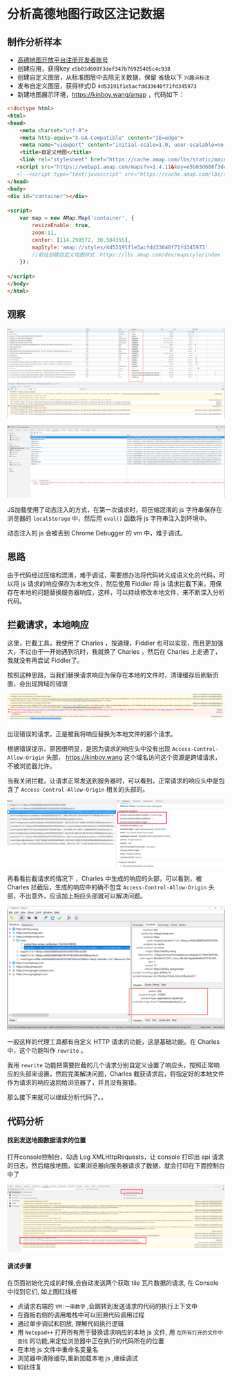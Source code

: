 # 分析高德地图行政区注记数据

## 制作分析样本

- [高德地图开放平台注册开发者账号](https://lbs.amap.com/getting-started/mapstyle)  
- 创建应用，获得key `e5b03d608f3def347b76925405c4c938` 
- 创建自定义图层，从标准图层中去除无关数据，保留 省级以下 `兴趣点标注`
- 发布自定义图层，获得样式ID `4d53191f1e5acfdd33640f71fd345973`
- 新建地图展示环境，https://kinboy.wang/amap ，代码如下：

```html
<!doctype html>
<html>
<head>
    <meta charset="utf-8">
    <meta http-equiv="X-UA-Compatible" content="IE=edge">
    <meta name="viewport" content="initial-scale=1.0, user-scalable=no, width=device-width">
    <title>自定义地图</title>
    <link rel="stylesheet" href="https://cache.amap.com/lbs/static/main1119.css"/>
   <script src="https://webapi.amap.com/maps?v=1.4.11&key=e5b03d608f3def347b76925405c4c938"></script>
   <!--<script type="text/javascript" src="https://cache.amap.com/lbs/static/addToolbar.js"></script>-->
</head>
<body>
<div id="container"></div>

<script>
    var map = new AMap.Map('container', {
        resizeEnable: true,
        zoom:11,
        center: [114.298572, 30.584355],
        mapStyle:'amap://styles/4d53191f1e5acfdd33640f71fd345973'
        //前往创建自定义地图样式：https://lbs.amap.com/dev/mapstyle/index
    });

</script>
</body>
</html>

```



## 观察

![1545377550914](./分析高德地图行政区注记数据/1545377550914.png)

![1545378061320](./分析高德地图行政区注记数据/1545378061320.png)

JS加载使用了动态注入的方式，在第一次请求时，将压缩混淆的 js 字符串保存在浏览器的 `localStorage` 中，然后用 `eval()` 函数将 js 字符串注入到环境中。

动态注入的 js 会被丢到 Chrome Debugger 的 vm 中，难于调试。

## 思路

由于代码经过压缩和混淆，难于调试，需要想办法将代码转义成语义化的代码，可以将 js 请求的响应保存为本地文件，然后使用 Fiddler 将 js 请求拦截下来，用保存在本地的问题替换服务器响应，这样，可以持续修改本地文件，来不断深入分析代码。

## 拦截请求，本地响应

这里，拦截工具，我使用了 Charles ，按道理，Fiddler 也可以实现，而且更加强大，不过由于一开始遇到坑时，我就换了 Charles ，然后在 Charles 上走通了，我就没有再尝试 Fiddler了。



按照这种思路，当我们替换请求响应为保存在本地的文件时，清理缓存后刷新页面，会出现跨域的错误

![1545723994973](./分析高德地图行政区注记数据/1545723994973.png)

出现错误的请求，正是被我将响应替换为本地文件的那个请求。

根据错误提示，原因很明显，是因为请求的响应头中没有出现 `Access-Control-Allow-Origin` 头部， https://kinboy.wang 这个域名访问这个资源是跨域请求，不被浏览器允许。

当我关闭拦截，让请求正常发送到服务器时，可以看到，正常请求的响应头中是包含了 `Access-Control-Allow-Origin` 相关的头部的。

![1545724379976](./分析高德地图行政区注记数据/1545724379976.png)



再看看拦截请求的情况下 ，Charles 中生成的响应的头部，可以看到，被 Charles 拦截后，生成的响应中的确不包含 `Access-Control-Allow-Origin` 头部，不出意外，应该加上相应头部就可以解决问题。

![1545724639347](./分析高德地图行政区注记数据/1545724639347.png)



一般这样的代理工具都有自定义 HTTP 请求的功能，这是基础功能。在 Charles 中，这个功能叫作 `rewrite` 。

我用 `rewrite` 功能把需要拦截的几个请求分别自定义设置了响应头，按照正常响应的头部来设置，然后完美解决问题，Charles 截获请求后，将指定好的本地文件作为请求的响应返回给浏览器了，并且没有报错。



那么接下来就可以继续分析代码了。。

## 代码分析

#### 找到发送地图数据请求的位置

打开console控制台，勾选 Log XMLHttpRequests，让 console 打印出 api 请求的日志，然后缩放地图，如果浏览器向服务器请求了数据，就会打印在下面控制台中了

![1545789080128](./分析高德地图行政区注记数据/1545789080128.png)

#### 调试步骤

在页面初始化完成的时候,会自动发送两个获取 tile 瓦片数据的请求, 在 Console 中找到它们, 如上图红线框

- 点请求右端的 `VM:一串数字` ,会跳转到发送请求的代码的执行上下文中
- 在面板右侧的调用堆栈中可以回溯代码调用过程
- 通过单步调试和回放, 理解代码执行逻辑
- 用 `Notepad++` 打开所有用于替换请求响应的本地 js 文件, 用 `在所有打开的文件中查找` 的功能,来定位浏览器中正在执行的代码所在的位置
- 在本地 js 文件中重命名变量名
- 浏览器中清除缓存,重新加载本地 js ,继续调试
- 如此往复

